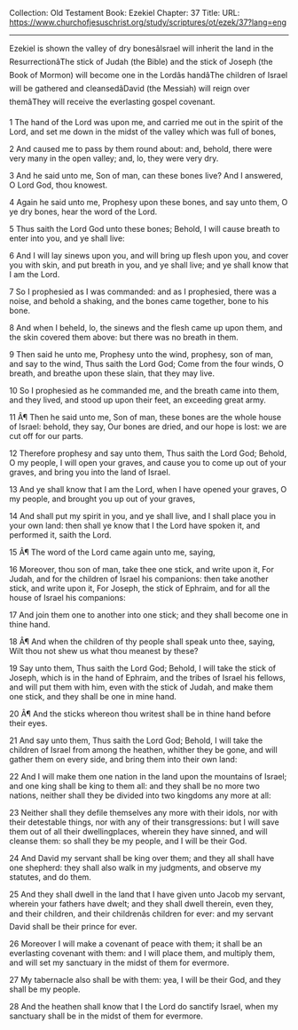 Collection: Old Testament
Book: Ezekiel
Chapter: 37
Title: 
URL: https://www.churchofjesuschrist.org/study/scriptures/ot/ezek/37?lang=eng

---

Ezekiel is shown the valley of dry bonesâIsrael will inherit the land in the ResurrectionâThe stick of Judah (the Bible) and the stick of Joseph (the Book of Mormon) will become one in the Lordâs handâThe children of Israel will be gathered and cleansedâDavid (the Messiah) will reign over themâThey will receive the everlasting gospel covenant.

1 The hand of the Lord was upon me, and carried me out in the spirit of the Lord, and set me down in the midst of the valley which was full of bones,

2 And caused me to pass by them round about: and, behold, there were very many in the open valley; and, lo, they were very dry.

3 And he said unto me, Son of man, can these bones live? And I answered, O Lord God, thou knowest.

4 Again he said unto me, Prophesy upon these bones, and say unto them, O ye dry bones, hear the word of the Lord.

5 Thus saith the Lord God unto these bones; Behold, I will cause breath to enter into you, and ye shall live:

6 And I will lay sinews upon you, and will bring up flesh upon you, and cover you with skin, and put breath in you, and ye shall live; and ye shall know that I am the Lord.

7 So I prophesied as I was commanded: and as I prophesied, there was a noise, and behold a shaking, and the bones came together, bone to his bone.

8 And when I beheld, lo, the sinews and the flesh came up upon them, and the skin covered them above: but there was no breath in them.

9 Then said he unto me, Prophesy unto the wind, prophesy, son of man, and say to the wind, Thus saith the Lord God; Come from the four winds, O breath, and breathe upon these slain, that they may live.

10 So I prophesied as he commanded me, and the breath came into them, and they lived, and stood up upon their feet, an exceeding great army.

11 Â¶ Then he said unto me, Son of man, these bones are the whole house of Israel: behold, they say, Our bones are dried, and our hope is lost: we are cut off for our parts.

12 Therefore prophesy and say unto them, Thus saith the Lord God; Behold, O my people, I will open your graves, and cause you to come up out of your graves, and bring you into the land of Israel.

13 And ye shall know that I am the Lord, when I have opened your graves, O my people, and brought you up out of your graves,

14 And shall put my spirit in you, and ye shall live, and I shall place you in your own land: then shall ye know that I the Lord have spoken it, and performed it, saith the Lord.

15 Â¶ The word of the Lord came again unto me, saying,

16 Moreover, thou son of man, take thee one stick, and write upon it, For Judah, and for the children of Israel his companions: then take another stick, and write upon it, For Joseph, the stick of Ephraim, and for all the house of Israel his companions:

17 And join them one to another into one stick; and they shall become one in thine hand.

18 Â¶ And when the children of thy people shall speak unto thee, saying, Wilt thou not shew us what thou meanest by these?

19 Say unto them, Thus saith the Lord God; Behold, I will take the stick of Joseph, which is in the hand of Ephraim, and the tribes of Israel his fellows, and will put them with him, even with the stick of Judah, and make them one stick, and they shall be one in mine hand.

20 Â¶ And the sticks whereon thou writest shall be in thine hand before their eyes.

21 And say unto them, Thus saith the Lord God; Behold, I will take the children of Israel from among the heathen, whither they be gone, and will gather them on every side, and bring them into their own land:

22 And I will make them one nation in the land upon the mountains of Israel; and one king shall be king to them all: and they shall be no more two nations, neither shall they be divided into two kingdoms any more at all:

23 Neither shall they defile themselves any more with their idols, nor with their detestable things, nor with any of their transgressions: but I will save them out of all their dwellingplaces, wherein they have sinned, and will cleanse them: so shall they be my people, and I will be their God.

24 And David my servant shall be king over them; and they all shall have one shepherd: they shall also walk in my judgments, and observe my statutes, and do them.

25 And they shall dwell in the land that I have given unto Jacob my servant, wherein your fathers have dwelt; and they shall dwell therein, even they, and their children, and their childrenâs children for ever: and my servant David shall be their prince for ever.

26 Moreover I will make a covenant of peace with them; it shall be an everlasting covenant with them: and I will place them, and multiply them, and will set my sanctuary in the midst of them for evermore.

27 My tabernacle also shall be with them: yea, I will be their God, and they shall be my people.

28 And the heathen shall know that I the Lord do sanctify Israel, when my sanctuary shall be in the midst of them for evermore.
